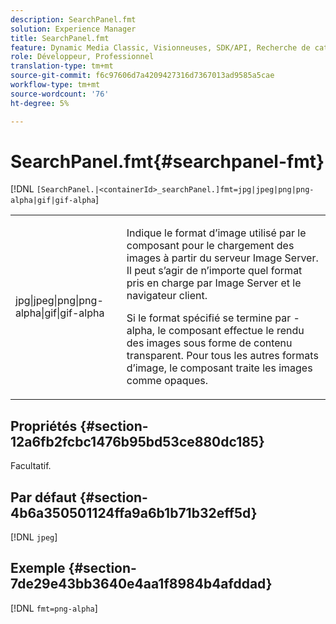 ```yaml
---
description: SearchPanel.fmt
solution: Experience Manager
title: SearchPanel.fmt
feature: Dynamic Media Classic, Visionneuses, SDK/API, Recherche de catalogue électronique
role: Développeur, Professionnel
translation-type: tm+mt
source-git-commit: f6c97606d7a4209427316d7367013ad9585a5cae
workflow-type: tm+mt
source-wordcount: '76'
ht-degree: 5%

---
```



# SearchPanel.fmt{#searchpanel-fmt}

[!DNL `[SearchPanel.|<containerId>_searchPanel.]fmt=jpg|jpeg|png|png-alpha|gif|gif-alpha`]

<table id="table_8629FDB399124A57B8026E46687D0BC2"> 
 <tbody> 
  <tr> 
   <td colname="col1"> <p> <span class="codeph"> jpg|jpeg|png|png-alpha|gif|gif-alpha</span> </p> </td> 
   <td colname="col2"> <p> Indique le format d’image utilisé par le composant pour le chargement des images à partir du serveur Image Server. Il peut s’agir de n’importe quel format pris en charge par Image Server et le navigateur client. </p> <p>Si le format spécifié se termine par <span class="codeph"> -alpha</span>, le composant effectue le rendu des images sous forme de contenu transparent. Pour tous les autres formats d’image, le composant traite les images comme opaques. </p> </td> 
  </tr> 
 </tbody> 
</table>

## Propriétés {#section-12a6fb2fcbc1476b95bd53ce880dc185}

Facultatif.

## Par défaut {#section-4b6a350501124ffa9a6b1b71b32eff5d}

[!DNL `jpeg`]

## Exemple {#section-7de29e43bb3640e4aa1f8984b4afddad}

[!DNL `fmt=png-alpha`]
